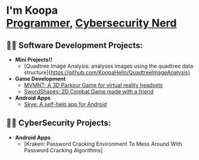 <h1>I'm Koopa <br/><a href="https://github.com/koopahello">Programmer</a>, <a href="https://github.com/koopahello">Cybersecurity Nerd</a></h1>

<h2>👨‍💻 Software Development Projects:</h2>

- <b>Mini Projects!!</b>
  - [Quadtree Image Analysis: analyses images using the quadtree data structure]{https://github.com/KoopaHello/QuadtreeImageAnalysis}
- <b>Game Development</b>
  - [MVMNT: A 3D Parkour Game for virtual reality headsets](https://sidequestvr.com/app/5326/mvmnt-demo)
  - [SwordShapes: 2D Combat Game made with a friend](https://github.com/KoopaHello/SwordShapes)
- <b>Android Apps</b>
  - [Skye: A self-help app for Android](https://github.com/KoopaHello/skye)

<h2>👨‍💻 CyberSecurity Projects:</h2>

- <b>Android Apps</b>
  - [Kraken: Password Cracking Environment To Mess Around With Password Cracking Algorithms]

<!-- <h2> 🤳 Connect with me:</h2>

[<img align="left" alt="JoshMadakor | YouTube" width="22px" src="https://cdn.jsdelivr.net/npm/simple-icons@v3/icons/youtube.svg" />][youtube]
[<img align="left" alt="JoshMadakor | Twitter" width="22px" src="https://cdn.jsdelivr.net/npm/simple-icons@v3/icons/twitter.svg" />][twitter]
[<img align="left" alt="JoshMadakor | LinkedIn" width="22px" src="https://cdn.jsdelivr.net/npm/simple-icons@v3/icons/linkedin.svg" />][linkedin]
[<img align="left" alt="JoshMadakor | Instagram" width="22px" src="https://cdn.jsdelivr.net/npm/simple-icons@v3/icons/instagram.svg" />][instagram]

[twitter]: link
